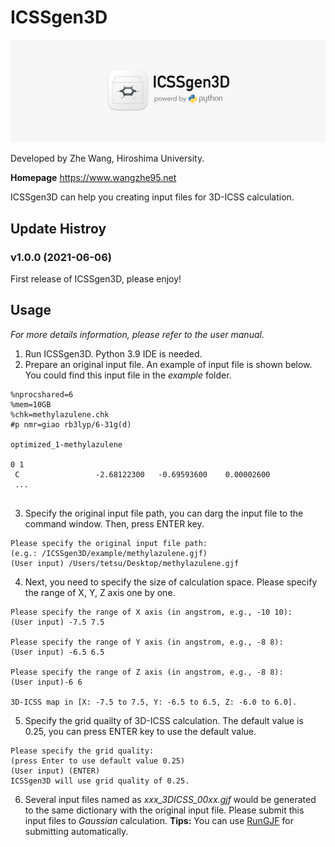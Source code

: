 # ICSSgen3D
![](ICSSgen3D_icon_full.png)

Developed by Zhe Wang, Hiroshima University.

**Homepage** https://www.wangzhe95.net

ICSSgen3D can help you creating input files for 3D-ICSS calculation.

## Update Histroy
### v1.0.0 (2021-06-06)
First release of ICSSgen3D, please enjoy!

## Usage
*For more details information, please refer to the user manual.*
1. Run ICSSgen3D. Python 3.9 IDE is needed.
2. Prepare an original input file. An example of input file is shown below. You could find this 
input file in the *example* folder.

```
%nprocshared=6
%mem=10GB
%chk=methylazulene.chk
#p nmr=giao rb3lyp/6-31g(d)

optimized_1-methylazulene

0 1
 C                 -2.68122300   -0.69593600    0.00002600
 ...
 
```
3. Specify the original input file path, you can darg the input file to
the command window. Then, press ENTER key.
```
Please specify the original input file path:
(e.g.: /ICSSgen3D/example/methylazulene.gjf)
(User input) /Users/tetsu/Desktop/methylazulene.gjf 
```
4. Next, you need to specify the size of calculation space. Please specify the range
of X, Y, Z axis one by one.
```
Please specify the range of X axis (in angstrom, e.g., -10 10):
(User input) -7.5 7.5

Please specify the range of Y axis (in angstrom, e.g., -8 8):
(User input) -6.5 6.5

Please specify the range of Z axis (in angstrom, e.g., -8 8):
(User input)-6 6

3D-ICSS map in [X: -7.5 to 7.5, Y: -6.5 to 6.5, Z: -6.0 to 6.0].
```
5. Specify the grid quailty of 3D-ICSS calculation. The default value is 0.25, you can press
ENTER key to use the default value.
```
Please specify the grid quality:
(press Enter to use default value 0.25)
(User input) (ENTER)
ICSSgen3D will use grid quality of 0.25.
```
6. Several input files named as *xxx_3DICSS_00xx.gjf* would be generated to the same dictionary with the original input file.
Please submit this input files to *Gaussian* calculation. 
**Tips:** You can use [RunGJF](https://github.com/wongzit/minorScripts) for submitting automatically.
